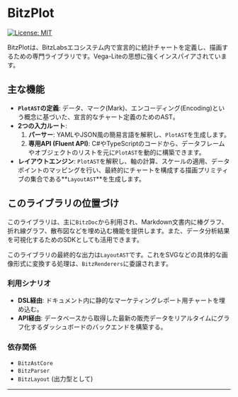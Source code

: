 # BitzPlot

[![License: MIT](https://img.shields.io/badge/License-MIT-yellow.svg)](https://opensource.org/licenses/MIT)

BitzPlotは、BitzLabsエコシステム内で宣言的に統計チャートを定義し、描画するための専門ライブラリです。Vega-Liteの思想に強くインスパイアされています。

## 主な機能

-   **`PlotAST`の定義**: データ、マーク(Mark)、エンコーディング(Encoding)という概念に基づいた、宣言的なチャート定義のためのAST。
-   **2つの入力ルート**:
    1.  **パーサー**: YAMLやJSON風の簡易言語を解釈し、`PlotAST`を生成します。
    2.  **専用API (Fluent API)**: C#やTypeScriptのコードから、データフレームやオブジェクトのリストを元に`PlotAST`を動的に構築できます。
-   **レイアウトエンジン**: `PlotAST`を解釈し、軸の計算、スケールの適用、データポイントのマッピングを行い、最終的にチャートを構成する描画プリミティブの集合である**`LayoutAST`**を生成します。

## このライブラリの位置づけ

このライブラリは、主に`BitzDoc`から利用され、Markdown文書内に棒グラフ、折れ線グラフ、散布図などを埋め込む機能を提供します。また、データ分析結果を可視化するためのSDKとしても活用できます。

このライブラリの最終的な出力は`LayoutAST`です。これをSVGなどの具体的な画像形式に変換する処理は、`BitzRenderers`に委譲されます。

### 利用シナリオ

-   **DSL経由**: ドキュメント内に静的なマーケティングレポート用チャートを埋め込む。
-   **API経由**: データベースから取得した最新の販売データをリアルタイムにグラフ化するダッシュボードのバックエンドを構築する。

### 依存関係

-   `BitzAstCore`
-   `BitzParser`
-   `BitzLayout` (出力型として)

---
